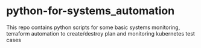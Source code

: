 # python-for-systems_automation
This repo contains python scripts for some basic systems monitoring, terraform automation to create/destroy plan and monitoring kubernetes test cases
